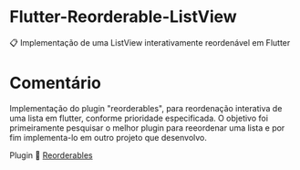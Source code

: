 # Flutter-Reorderable-ListView
📋 Implementação de uma ListView interativamente reordenável em Flutter

# Comentário
Implementação do plugin "reorderables", para reordenação interativa de uma lista em flutter, conforme prioridade especificada. O objetivo foi primeiramente pesquisar o melhor plugin para reeordenar uma lista e por fim implementa-lo em outro projeto que desenvolvo.

Plugin 📎 [Reorderables](https://pub.dev/packages/reorderables)
